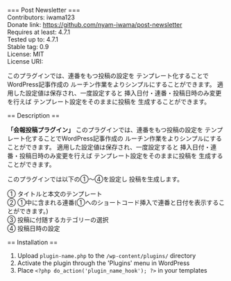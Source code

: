 === Post Newsletter ===  
Contributors: iwama123  
Donate link: https://github.com/nyam-iwama/post-newsletter  
Requires at least: 4.7.1  
Tested up to: 4.7.1  
Stable tag: 0.9  
License: MIT  
License URI:  

このプラグインでは、連番をもつ投稿の設定を
テンプレート化することでWordPress記事作成の
ルーチン作業をよりシンプルにすることができます。
適用した設定値は保存され、一度設定すると
挿入日付・連番・投稿日時のみ変更を行えば
テンプレート設定をそのままに投稿を
生成することができます。

== Description ==

**「会報投稿プラグイン」**
このプラグインでは、連番をもつ投稿の設定を
テンプレート化することでWordPress記事作成の
ルーチン作業をよりシンプルにすることができます。
適用した設定値は保存され、一度設定すると
挿入日付・連番・投稿日時のみ変更を行えば
テンプレート設定をそのままに投稿を
生成することができます。

このプラグインでは以下の①～④を設定し
投稿を生成します。

① タイトルと本文のテンプレート  
② ①中に含まれる連番(①へのショートコード挿入で連番と日付を表示することができます。)  
③ 投稿に付随するカテゴリーの選択  
④ 投稿日時の設定  

== Installation ==

1. Upload `plugin-name.php` to the `/wp-content/plugins/` directory
1. Activate the plugin through the 'Plugins' menu in WordPress
1. Place `<?php do_action('plugin_name_hook'); ?>` in your templates
